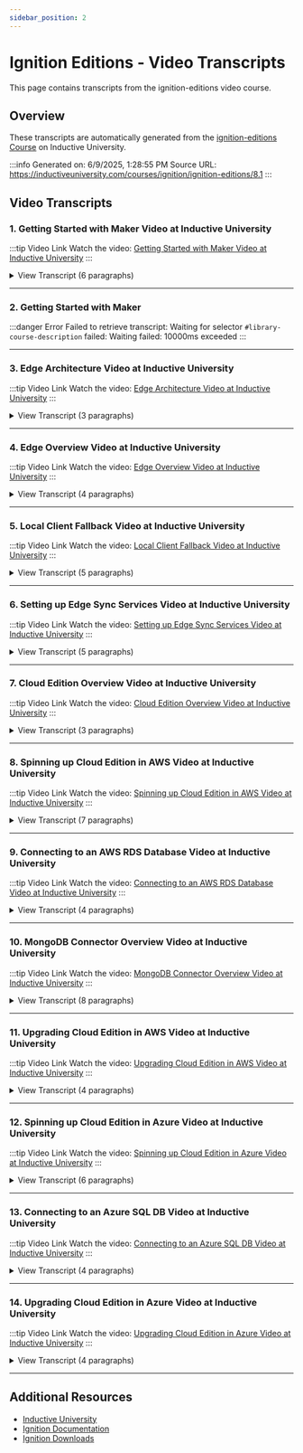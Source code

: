 ```yaml
---
sidebar_position: 2
---
```


# Ignition Editions - Video Transcripts

This page contains transcripts from the ignition-editions video course.

## Overview

These transcripts are automatically generated from the [ignition-editions Course](https://inductiveuniversity.com/courses/ignition/ignition-editions/8.1) on Inductive University.

:::info
Generated on: 6/9/2025, 1:28:55 PM
Source URL: https://inductiveuniversity.com/courses/ignition/ignition-editions/8.1
:::

## Video Transcripts

### 1. Getting Started with Maker Video at Inductive University

:::tip Video Link
Watch the video: [Getting Started with Maker Video at Inductive University](https://inductiveuniversity.com/videos/getting-started-with-maker/8.1)
:::

<details>
<summary>View Transcript (6 paragraphs)</summary>

**[00:00]** [00:00]
                                    In this lesson, we'll show how to install and activate the Ignition Maker Edition. The Maker Edition is a free to use version of Ignition, which is great for learning Ignition on your own, or for creating personal use projects. To get started, we'll need to download the installer, so from the Inductive Automation homepage, click on Download Ignition, which takes us to the Downloads page. Then click the link for Other operating systems and versions. Here you will always find the install media for the latest Ignition version for all supported operating systems. One thing to note about Maker Edition is that it's installed from the same fileset as Standard Edition is. There's no special Maker installer, it's all the same Ignition. If you're new to Ignition, I'd suggest selecting the installer instead of the zip file options, it's just easier to use. We'll use the Windows installer, but the steps will be mostly the same for Linux or Mac platforms. I'll download this installer, then move it to my desktop. Before running the installer, a couple prerequisite steps. For all three operating systems, make sure you have the needed installation privileges, whatever it's called, root, elevated permissions, admin access, or anything else, make sure you have it, first. Then one specific difference on Linux, make sure the installer file is executable. If you need more details, check out the installation information in the User Manual or the other Installing Ignition videos here on Inductive University.

**[01:31]** [01:31]
                                    Once we have our installer, just run it. We'll run it with admin permissions as noted, and we'll speed up the steps just a bit. Now we're in the installer wizard, and we will just accept the default options all the way through. The User Manual pages on installing Ignition have more info on what all the options represent. Finally, we're ready to install, and I'll speed this part up and wait for the installation to complete. Then we'll click Finish, which finishes the installation and starts the gateway.

**[02:05]** [02:05]
                                    Next we find ourselves on the commissioning page. This is just a fork in the road where we get to specify which of these Ignition editions we want to install, and it will perform some additional setup needed. This step differs from our other installation videos in that here, we'll select the Maker Edition. We'll next get a reminder that this is only for personal use projects and we'll click Agree. Then we'll get to this license agreement. We'll agree with the terms and click Next. Next, in commissioning step 2, we'll be prompted for a License Key and an Activation Token. Both of these are free and require only that you have an internet connection and an Inductive Automation account. There's a link here which will take you to that login page, but there are also links on our website, and the needed URL is just account.inductiveautomation.com. I'm already logged into my user account in a separate tab, so we'll head over to the left side and select Maker Edition. Now we can generate a license by clicking on Get License.

**[03:03]** [03:03]
                                    We'll accept another licensing agreement, and now we've got the needed License Key and Activation Token. The License Key is stored in our user account and can be reused to move to a different installation later. The Activation Token is not stored, but a new one can be regenerated as needed. So we will copy the License Key, head back over to our Activate License window and paste it. Then return to our account page where we will copy the Activation Token, and at this point we can close the license popup and see that our license has been stored. We'll return to the Activate License window, then paste the Activation Token and click Next. Now we're in step 3 of the commissioning, creating an initial user account. This user will have full admin and access privileges in Ignition, so make sure the credentials are something you can remember, though they can be changed later in the gateway. So we'll use admin as the username, and create a password, but do use a more secure password than this one.

**[04:10]** [04:10]
                                    Then click Next. On this last step 4, we'll accept the default port settings. Then click Finish Setup to start the gateway, and we'll fast forward through this step. If you're new to Ignition, it's a good idea to enable the Quick Start, so we'll select Yes and we'll be prompted to log into our gateway one more time. So we'll enter the credentials we just created, and now we're up and running in our Ignition gateway. If this is your first Ignition installation, probably the first thing you'll want to do is to download and install the Designer, which will allow you to start browsing example projects and creating new ones. You can access the Designer installer from here in the gateway, or from the Quick Launch sidebar. You can also refer to a separate IU video on installing the Designer.

**[05:04]** [05:04]
                                    Then you can have a look through some of these useful resources at the bottom: Inductive University, the Ignition Exchange, and various user forums, as well as the Quick Start Starter Project to help you begin exploring Ignition. Okay, now we've seen how to install the Maker Edition Gateway and get it licensed and running. Happy building with the Ignition Maker edition.

</details>

---

### 2. Getting Started with Maker

:::danger Error
Failed to retrieve transcript: Waiting for selector `#library-course-description` failed: Waiting failed: 10000ms exceeded
:::

---

### 3. Edge Architecture Video at Inductive University

:::tip Video Link
Watch the video: [Edge Architecture Video at Inductive University](https://inductiveuniversity.com/videos/edge-edition-architecture/8.1)
:::

<details>
<summary>View Transcript (3 paragraphs)</summary>

**[00:00]** [00:00]
                                    In this lesson, we'll take a look at some architecture diagrams that demonstrate some of the options that can be achieved with Ignition Edge. Edge is a more lightweight version of the Standard Ignition installation and is perfect for filling in on edge of the network solutions. While Edge can be deployed in standalone solutions, it can also be paired with a standard Ignition gateway to take advantage of its full functionality. The main functionality of Edge is achieved through the different products that are made available through the two product offerings Panel and IIoT. Let's take a look at Panel first. Panel enables standalone HMI functionality for one local client and one remote client at the edge of the network. Panel allows you to choose between the Vision or Perspective visualization modules. Setup can be as simple as connecting to a local PLC and building a basic screen. When paired with a central Ignition gateway, Edge can also act as a local client fallback. This way if network connection to the central site is lost, control will be retained at the Edge site. On top of visualization, Panel also includes all of the features that are included with the other offering, IIoT. The IIoT product allows Edge to push MQTT data from the edge of the network directly to an MQTT broker. IIoT also allows OPC UA clients to connect to the OPC UA server on Edge.

**[01:18]** [01:18]
                                    This means that a standalone Edge gateway can be connected to multiple types of devices and act as a remote MQTT publisher and it also allows connection to a greater IIoT architecture that can synchronize with a central Ignition installation as well. Coupling IIoT and Panel together allows the ability to publish data to an MQTT broker, while also providing a local client at the edge of the network. Ignition Edge doesn't allow for database connections, but with Sync Services, which is included with IIoT, it does have internal storage that provides a one week buffer for the alarm journal and audit logs, as well as up to 35 days of tag history data to be retained locally. This data can then be forwarded and synchronized with a central gateway or can then send the edge of the network data to your central database.

**[02:02]** [02:02]
                                    Finally, EAM also provided by IIoT, allows for an edge gateway to act as an agent in an EAM architecture. EAM enables the ability to bring diagnostics, automatic backup and recovery, central licensing, and project and tag synchronization to your edge of network device. These functionalities are what make Edge a flexible addition that can fill multiple roles at your edge of the network and help bridge the gap between different architectures.

</details>

---

### 4. Edge Overview Video at Inductive University

:::tip Video Link
Watch the video: [Edge Overview Video at Inductive University](https://inductiveuniversity.com/videos/ignition-edge-edition-configuration/8.1)
:::

<details>
<summary>View Transcript (4 paragraphs)</summary>

**[00:00]** [00:00]
                                    In this lesson, I'll provide an overview of Ignition Edge. Edge is a lightweight, lean version of Ignition designed for edge of network solutions. Edge can come pre-installed on a range of edge of network devices that are ready out of the box, but it can also be installed on a wide variety of operating systems such as Windows, Linux, and MacOS and with its ARM processor support can run on devices like a Raspberry Pi. We have specific zip installers on our downloads page, or Edge can also be installed via the normal Ignition installer. To do this via the installer, I just need to access the Gateway webpage after installation, and when I get to the first step of the commissioning process, I'll choose Edge from the different editions. From here, I'll accept the Inductive Automation EULA, set up my administrator user, and start the gateway. Once it's started, you may notice that the branding is different from a standard Ignition installation, but navigating the Gateway webpage will feel familiar. The Home and Status pages will look like they do on the Standard edition.

**[01:05]** [01:05]
                                    You'll start noticing differences on the Config page. First, the overview page will list the different products available for Ignition Edge. Each product represents a set of features to resolve pain points at the edge of the network. These products have been bundled together into two product offerings: Ignition Edge IIoT, and Ignition Edge Panel. Ignition Edge IIoT automatically includes the EAM, Sync Services and Compute products, which will be installed with Edge. It also includes the MQTT transmission module and Opto22 and Emerson driver Modules. However, these will have to be manually installed and can be downloaded from the Strategic Partners tab of the Ignition downloads page. Ignition Edge panel includes everything that comes with Ignition Edge IIoT, but also provides visualization functionality for your HMIs. For more information on the functionality that can be achieved with these products, see the Edge Architecture's IU video or the corresponding page in our user manual. I'm currently in trial mode, but if I wanted to activate a license, I would do it in the same way as a standard installation by going to the licensing page.

**[02:08]** [02:08]
                                    The only difference is that I would be activating an Edge specific license. As previously mentioned, Edge is a lightweight version of Ignition and that comes with certain limitations. For one, there's no section of the config page for setting up a database connection. Instead, edge has built in internal storage for tag history, the alarm journal, and audit logs. Data collected on Edge can then be synchronized to a central Ignition server when a connection is available. Additionally, Edge only allows for one project, which will already be created on installation. There's no option to add or import another project from the Gateway webpage, and no way to create a new project from the Designer. However, you can import project resources such as windows and views, and you can import tags as well, just like you would with a standard install. If you have another Edge Gateway, you can take a gateway backup and restore it between the two Edge gateways, but you cannot restore a gateway backup between standard and Edge gateways. While Edge Panel adds visualization to Edge, you must choose between Vision or Perspective, but not both.

**[03:05]** [03:05]
                                    Vision will be the default active visualization module, but this can be changed by going to the Gateway Settings page and scrolling down to this dropdown. That wraps up the main distinctions between a standard installation of Ignition and Ignition Edge. Edge offers a lot of the same functionality as a standard install, but in a scaled down, lower cost version that makes it perfect for edge of the network architectures.

</details>

---

### 5. Local Client Fallback Video at Inductive University

:::tip Video Link
Watch the video: [Local Client Fallback Video at Inductive University](https://inductiveuniversity.com/videos/local-client-fallback/8.1)
:::

<details>
<summary>View Transcript (5 paragraphs)</summary>

**[00:00]** [00:00]
                                    Ignition clients depend on a stable connection with a gateway to function. If that connection is lost, the client will suspend operations as it attempts to reconnect. This can be a problem when clients need to monitor critical operations. In this lesson, I'll demonstrate how to configure a local client fallback. With a local client fallback, if connection to a central gateway is lost, then a Vision project on the machine that's running the client will be launched. This project can be set up with the minimum amount of realtime information required to keep operations running until that connection can be reestablished. I've created an environment to replicate a scenario where I have a local Ignition installation onsite with me and a gateway that's in a different centralized location. I'll start by showing my project and the designer for my central gateway. My central gateway is a standard Ignition installation and has connections to things like my database server. I also have a designer open for the project on my local gateway. In my scenario, this gateway is an Edge installation with connections to local devices.

**[01:04]** [01:04]
                                    It's physically separated from the central gateway and the network connection between the two isn't always reliable. This project is stripped down and doesn't contain some of the same windows that the project on the central gateway does. An important note about this Edge gateway is that it's also installed on the same machine that I'm going to be launching clients from. When the connection to the central gateway is up, I want operators to use that project. However, when that connection goes down, I want them to still be able to continue operations at the local site with the Edge project. In order to accomplish this, I'll need to configure a local client fallback on the local gateway. I'll start by opening the Edge Gateway's config page and navigating to System, Overview, and Gateway Settings. Then I'll need to scroll down to the Local Vision Client Fallback section. I'll click this checkbox to enable local fallback, and then I need to specify the project to use during fallback. This is an Edge gateway, so the project is named Edge. This other property here controls how long the client will wait before switching to the local gateway's project.

**[02:03]** [02:03]
                                    I'm gonna leave this at the default of 60 seconds, but if you wanted to increase or decrease that, this is the place to do it. It's also important to note that port 6501 must be open on the local machine in order to use local client fallback. Once I'm finished with these configurations, I'll scroll down and click save changes. Now I'll open up a client for the Central Gateway project. Under ideal conditions, operators will use this project and get access to everything Central Gateway has access to. However, in the event of a network problem, which I'll trigger on my other screen, communications will drop and the project won't be accessible. Then operators will see this Gateway connection lost window. This window will notify them that the connection is lost, the local fallback project will be detected, and a countdown for whatever value was in the Seconds Before Failover property we saw in the local gateway will start. Once the timer reaches zero, it will automatically switch to the Fallback project. However, failover can also be triggered manually by clicking this button here.

**[03:14]** [03:14]
                                    Now my operators can continue working in this project, which gives them just enough to keep operations running while communications are down. After the Fallback project is launched, it won't automatically transfer back to the central gateway when communications are restored. However, you can create your own functionality to accomplish this. My project monitors the status of the central gateway and displays it on this label here. I'll restore the connection and you can see that my label will update and I've added a button to the window that will reveal itself. Clicking that will retarget back to the Central Gateway Project. To see an example of how to retarget via a client timer script, check out the user manual link in the resources below the video. To further extend the functionality of what we looked at, in this video, you can store historical data on the Edge Gateway's temporary provider, and sync that with the central gateway when the connection is restored.

**[04:06]** [04:06]
                                    To see how to configure this, check out our other video called Setting Up Edge Sync Services.

</details>

---

### 6. Setting up Edge Sync Services Video at Inductive University

:::tip Video Link
Watch the video: [Setting up Edge Sync Services Video at Inductive University](https://inductiveuniversity.com/videos/setting-up-edge-sync-services/8.1)
:::

<details>
<summary>View Transcript (5 paragraphs)</summary>

**[00:00]** [00:00]
                                    In this lesson, I'll demonstrate how to synchronize real time and historical tag data from an Edge gateway to a standard Ignition installation. This way, my central gateway will be able to read and write to the tags on the edge gateway, and any historical data that's collected on Edge will be forwarded for more permanent storage and querying. I already have my two gateways needed for this demonstration configured locally, so I'll quickly run through my environment. I have a central gateway acting as a hub with a standard version of Ignition installed. My hub Gateway is connected to a Microsoft SQL Server database. Then I have a spoke gateway with Ignition Edge installed. My spoke has a programmable device simulator connection created, simulating a PLC connection. Since I won't be going over the DB or device connections in this video, refer to the Databases in Ignition and OPC UA and Devices in Ignition topics in IU if you need to see how to set those up. I'll open up a designer for my spoke, and you can see that I have a simple dashboard displaying live tag values, and those same tag values are being stored to Edge's internal history provider, and the trends are displayed on a power chart.

**[01:07]** [01:07]
                                    I want to be able to replicate a similar dashboard on my Hub gateway that can read and write to those same tags and view historical data as well. To get started, I'll need to set up a Gateway Network connection between the two gateways. I'll navigate to my spoke's config page, and then under networking, I'll click Gateway Network. From here, I'll go to the outgoing connections tab and create a new connection. I'll enter my hub's hostname, which is just Hub, and click create. Then I'll need to go to my hubs gateway webpage, approve the certificate, and accept that incoming connection. Before I can start sending the spoke's tag history to the hub, I need to configure the hub to accept storage. This can be done by navigating to the service security page and clicking edit on my security zone. I'll scroll down to the history provider access section and change the default profile access level to query and storage.

**[02:06]** [02:06]
                                    Now that that's done, I can turn on the Spoke's data sync. This will be accessed from the data sync section by clicking Settings. I'll enter in turn the hub gateway name, which in my case is Hub_Standard. The remote provider I'm connecting to is MSSQL. Then I just need to check the Remote History Sync enabled checkbox and then click Save. As of now, my Edge Spoke should be synchronizing its historical data with my hub and storing it in my SQL Server database. I also want to be able to read the live Edge tag values on my hub. To do this, I need to create a new realtime tag provider on my hub. This can be done by going to the tag section and clicking realtime. Then I'll click create new realtime tag provider. It's going to be a remote tag provider via the Gateway Network, and it's going to come from my Spoke Edge Gateway. The default tag provider on Edge Gateways is called Edge, so I'll select that. I don't really need to change anything else here, but if you wanna further configure your provider, you're free to do so here. I'm just gonna remove the extra "edge" from the name and click Create.

**[03:13]** [03:13]
                                    I should be able to read the edge tags now, but if I wanna write to them, I need to do one more thing on my Spokes Gateway webpage. Under security, I'll click Service Security and edit my security zone. Then I need to scroll down to Tag Access and change the Edge access level to ReadWrite. In order to test all of this, I'll open up a brand new project on my hub in the designer, and then I'll create a test view, and I'm not gonna replicate the exact same dashboard I had on my spoke, but I'll throw a couple components on here to test the functionality. First, I'll change the provider in my tag browser to the new Spoke Edge remote provider I created, and I can confirm I'm getting live tag values. I'll test writing to one and see that there are no errors. Finally, I'll throw a power chart on my view and find the tags storing history and add them to the chart.

**[04:16]** [04:16]
                                    Then I'll change the timeframe really quick, and I can see that I'm able to query the Edge gateway's historical values from my central gateway. My Edge Gateway will still only be able to see up to the 35 days worth of data that it can store, but now I can store that data in my database to be viewed from my central location.

</details>

---

### 7. Cloud Edition Overview Video at Inductive University

:::tip Video Link
Watch the video: [Cloud Edition Overview Video at Inductive University](https://inductiveuniversity.com/videos/cloud-edition-overview/8.1)
:::

<details>
<summary>View Transcript (3 paragraphs)</summary>

**[00:00]** [00:00]
                                    Cloud Edition differentiates itself from a standard Ignition installation by being an easy way to integrate Ignition into a cloud deployment. There are many reasons one might look to deploy a solution on the cloud. For example, cost and convenience. As you probably know, deploying a solution on premises, or on-prem, means that you're responsible for the physical location of your hardware, including any costs related to that space. You set up the actual hardware and infrastructure, and you pay for the upkeep and maintenance of them. Alternatively, platforms like AWS or Microsoft Azure will host servers for you on the cloud. These companies handle all the maintenance and infrastructure burdens allowing you to access the solution simply with an internet connection. From there, you would only be responsible for things like your application code, identity management, and network traffic. With a cloud deployment, you get the convenience of someone else handling the hardware, and you can take advantage of powerful, highly available, highly scalable services, that AWS and Azure offer. To illustrate this, let's take a look at an example of Ignition deployed in a standard AWS architecture.

**[01:11]** [01:11]
                                    This deployment uses a virtual private cloud with public and private subnets. It expands across two availability zones for high availability. It uses Linux Bastion hosts in an auto-scaling group to connect resources within the private and public subnets. It provides an Amazon Aurora DB cluster for read and write operations, and it takes advantage of encryption, alarming, and notification services for the AWS resources as well. Since Ignition is hosted within this environment, it benefits from the AWS managed resources. While you can spin up a virtual machine on a cloud platform and install the standard edition of Ignition, Cloud Edition makes this process much simpler. First of all, Cloud Edition is available through the cloud vendors themselves. For example, you can use an Ignition Cloud Edition AMI from the AWS Marketplace to easily create a virtual machine with Ignition pre-loaded and ready to go. On top of this Cloud Edition is bought through the marketplaces themselves, like other cloud services.

**[02:08]** [02:08]
                                    There is no startup cost and it's instead paid for by usage. Cloud Edition will also come with a fixed set of modules, such as our new cloud connector modules that will help create connections to commonly used cloud technologies like MongoDB and Kafka. One important difference with the included modules is that Cloud edition will not come with the OPC UA drivers. This is intentional. It's not advised to connect directly to PLCs or other industrial devices due to security reasons. These distinctions are what make Ignition in the cloud unique. It's not intended as replacement for on-prem Ignition setups. Since these solutions will still be preferable for controls and data acquisition. However, Cloud Edition provides a much simpler way to create a hybrid solution with both on-prem and cloud deployments to take advantage of availability, computing, storage, and various other services offered by cloud platforms.

</details>

---

### 8. Spinning up Cloud Edition in AWS Video at Inductive University

:::tip Video Link
Watch the video: [Spinning up Cloud Edition in AWS Video at Inductive University](https://inductiveuniversity.com/videos/spinning-up-cloud-edition-in-aws/8.1)
:::

<details>
<summary>View Transcript (7 paragraphs)</summary>

**[00:00]** [00:00]
                                    In this lesson, I'll demonstrate how to create an AWS EC2 instance pre-loaded with Ignition Cloud Edition. Before I get started with the EC2 instance, I need to create a network, or VPC in AWS for the instance to reside in. This allows me to configure the isolated part of the AWS Cloud where my instances is so that I can control who has access to it and ensure that I have access myself. Within the VPC service in AWS I'll click Create VPC. If I were to select VPC only, I'd have to go and manually create each other component of the network to fit my needs. This gives me ultimate control over the network and lets me customize it to my liking. However, to keep this lesson brief, I'm gonna choose the VPC in more option as this will automatically create public and private subnets, routing tables, and an internet gateway so that I can quickly connect to my instance. Check out AWS's documentation to learn more about networking resources and AWS. I'll quickly name the resources in this VPC so that they reflect what I intend to use them for and they're easier to identify.

**[01:06]** [01:06]
                                    Then I'll leave the rest of the options at the default and click create VPC, but just know that this network can be configured differently. Now that I have a VPC for my Ignition installation, I need to subscribe to the Ignition Cloud Edition Marketplace listing. I'll navigate to the AWS Marketplace Subscription Service and then click Manage subscriptions. Next, I'll click Discover Products, and now I can search for Ignition. Once Ignition Cloud Edition shows up, I'll click it to go to the product page. The product page contains an overview of Ignition Cloud Edition, pricing information to calculate costs, and a link to the end user license agreement, as well as information about support.

**[02:02]** [02:02]
                                    I'll go ahead and click Continue to Subscribe. In order to subscribe, I'll need to accept the terms, and then once subscribed, I can continue to configuration. The fulfillment option is going to be a 64 bit AMI. AMI are templates that contain operating systems and applications for instantiating an EC2 instance. This AMI is going to let me create an EC2 instance running Ubuntu with Cloud Edition preloaded on it. I also have the option of selecting a specific Ignition version, and then I can choose my AWS region that I want to deploy in. I'm happy with this window, so I'll go ahead and continue to launch. There are a couple options for launching the software. I'm gonna choose launch through EC2 to be taken to the EC2 console to create my instance.

**[03:06]** [03:06]
                                    This form will let me start configuring my instance. First, I'll give my instance a name, and we can see that the new Cloud Edition AMI is already selected for us, thanks to the subscription page. Choosing the correct instance type is going to depend on the needs of your application, and you can change that through the dropdown, but I'm gonna keep mine at the default selection. If you've created a key pair within AWS, you can use it to securely connect your instance, or you can proceed without one. Click edit to the right of network settings to make sure these settings are correct. I wanna change my VPC to the one I just created. I'll put this in my public subnet one, and I want to enable auto-assign public ip. I'll let it create a security group. I'll leave the default name and description, and luckily for me, it's already created Inbound Security Group rules.

**[04:04]** [04:04]
                                    If you're using your own security group, make sure that you have the proper rules set up to access your instance. The source type dropdown let's me configure the IP addresses that can access this port. I'm just gonna leave this at the default so that all IP addresses can access it, but I'd highly recommend setting this up to only allow connections from IP addresses, you know and trust. Under configure storage, I can see the volumes that are associated with my instance and how much data they can store. The root volume is for the operating system data and this EBS volume here is for the Ignition data. On first startup, the AMI is going to automatically link the Ignition data folder to this volume for you. Despite this button, you can't actually start up with just a root volume. If you delete this, AWS will create and attach one for you anyways. If I expand advanced details, this allows me to specify even more options for this instance, such as recovery options, what the instance does when it stops and down at the bottom, I can add scripts to the user data field if I wanted to insert some commands for the instance to run when it's created.

**[05:03]** [05:03]
                                    I'm gonna leave everything else at default, and then I'll click launch instance on the right. Once the instance is running and the status checks are complete, I can click it for more information. I wanna find the public ipv4 address or public DNS record, which will be on the details tab or the networking tab. I can copy that and I'll open a new tab and paste it. Normally, the default Ignition port of a standard install would be port 8088, but the AMI is configured to start up with port 80, so I'll add that and hit enter. If you're using SSL, the Cloud Edition port will be 443 instead of 8043. The commissioning phase for Cloud Edition is shorter and will only prompt you for the admin username and password, so I'll create a user real quick. Once it's done starting up, you can see that I now have my own Cloud Edition installation.

**[06:15]** [06:15]
                                    Once you have your network carefully set up to be as secure as it can be while still providing the proper access, Ignition Cloud Edition can quickly and easily be set up.

</details>

---

### 9. Connecting to an AWS RDS Database Video at Inductive University

:::tip Video Link
Watch the video: [Connecting to an AWS RDS Database Video at Inductive University](https://inductiveuniversity.com/videos/connecting-to-an-aws-rds-database/8.1)
:::

<details>
<summary>View Transcript (4 paragraphs)</summary>

**[00:00]** [00:00]
                                    In this lesson, I'll demonstrate how to connect to an AWS RDS Aurora database from Ignition running in an EC2 instance. I already have Ignition installed in an EC2 instance, and it's VPC has already been set up to accept incoming HTTP connections. To see how I set this up, you can refer to the Ignition AMI video. To start, from the RDS dashboard, I'll click Create Database. For my database creation method, I'm gonna choose standard create instead of easy create, and the reason for this is it'll give me the ability to specify more configuration options, such as an initial database name. Next, I'll pick the Aurora engine that's compatible with MySQL, and I'll scroll down. I'm gonna choose the dev/test template. Under settings, I'll need to specify a DB cluster identifier, which is how I'll identify this database in AWS. I'll leave the master username as admin, and I'll specify a master password.

**[01:05]** [01:05]
                                    Make sure that you don't forget this as you'll need it later. For the instance configuration, I'm gonna leave the default values, since this is just a demonstration, but you can click this dropdown to pick a different database class to suit your needs. The next thing I wanna change is the connectivity settings. I'm gonna click this radio button to connect to an EC2 Compute resource, and then this dropdown appears and I can see my running instances, and I'll select my instance running Ignition. This will cause my database to automatically get added to the Ignition VPC. I'll let it automatically set up a DB subnet group. However, under VPC Security group, I'm gonna choose the security group that was created with my VPC stack. If you click additional configuration here, you can see the default database port and see that it's 3306. And if you want, you could change it here. I'll continue scrolling down toward, it says additional configuration here, and now I can expand it and specify my initial database name. Note that they say Amazon RDS does not create a database if nothing is specified here, but we'll need an initial database to exist to create our connection from Ignition. When I go to create the connection from Ignition, the default database name and the connect URL is gonna be "test".

**[02:17]** [02:17]
                                    I can easily change that, but I'm just gonna name this database test to simplify the connecting process. Once I've done that, I'm gonna leave everything else as the default value and scroll down to the bottom and click create database. Once my database is up and running, I'm gonna click on the database instance and copy the endpoint. Now I can head over to my gateway webpage config page. I can go down to databases and click connections, and then click create a new database connection. The Aurora DB engine I chose is compatible with MySQL, so I'm gonna choose the MariaDB driver since that's included in the installation and is compatible with MySQL.

**[03:07]** [03:07]
                                    I'll call this connection Aurora MySQL, and I'm gonna overwrite the "localhost" in the connect URL with the endpoint I just copied from AWS. I left the database port at 3306 and named the initial database test, so I'll leave the rest of the URL alone. The username for my database was admin, so I'll type that in along with the password, and then I can scroll down and create the connection. The connection will go valid, and I'm ready to start storing and retrieving data from my cloud database.

</details>

---

### 10. MongoDB Connector Overview Video at Inductive University

:::tip Video Link
Watch the video: [MongoDB Connector Overview Video at Inductive University](https://inductiveuniversity.com/videos/mongodb-connector-overview/8.1)
:::

<details>
<summary>View Transcript (8 paragraphs)</summary>

**[00:00]** [00:00]
                                    In this lesson, I'll demonstrate how to use the MongoDB Connector Module to retrieve and update data from a MongoDB NoSQL database. The MongoDB connector gives the ability to create a new connection type from the gateway webpage's config page, it adds a new binding type to Perspective, and adds new scripting functions. I have some sample data in my MongoDB Atlas database that's in the cloud. I've already gone through the effort of adding the proper network access for my cluster, and I've created some user credentials within Atlas. To create my connection from Ignition, I'll need some information in Atlas. I can grab that by clicking on "Database" and then "Connect". I'm going to select "Drivers" as my connection method, and then I wanna make sure that my driver is set to Java and it's set to version 4.3 or later. This connection string at the bottom contains all the info that I need to make my connection from Ignition so I can copy this and reference it later. One thing to note is that it uses placeholders for the username and password.

**[01:07]** [01:07]
                                    Those just need to be substituted for whatever user you set up to access this database. I'll also, quickly go into the sample databases I have to show a record that I want to view an ignition. Within this "sample_airbnb" database is a collection named "listingsAndReviews". I'll bring this document with the name "Ocean View Waikiki Marina w/prkg" into Ignition to view it. I'll switch over to my gateway webpage and on the config page, I'll scroll down to where it says Connectors and click MongoDB. I'll create a brand new connection and start filling in the requested fields with the information I copied from my connection string. The name is just the name of the connection in Ignition. I'll call this MongoDB Test. The connection scheme identifies the format for the connection. This is the first portion of the connection string, and I just need to append a "+srv" to the default value. I can find my connection host in the connection string after the "@", but before the "?".

**[02:13]** [02:13]
                                    The database I'm connecting to is "sample_airbnb". I'll enter the username and password that I set up in Atlas, and finally, I'll copy over the connection properties that are at the end of the connection string. Now I can click Create New MongoDB Connector, and once that connection's valid, I can head over to my Designer to use the new Perspective binding type. I have a blank view that I'll go ahead and drop a label onto. I'll add a binding to the text property, and you can see there's a new binding type called MongoDB.

**[03:15]** [03:15]
                                    From here I can choose from the connectors that I've created on my Gateway webpage. I can choose the collection that I want to query from, and then I can choose a query type, the options being: Find, FindOne and Aggregate. I just wanna return the one result we saw earlier, so I'll choose FindOne. Now I'll use the query builder to add a filter. I'll add a key value pair where the key is called name, which is the field I want to filter on, and then the value will be Ocean View Waikiki Marina w/prkg. Now I can hit okay, and you can see that it's returning all the fields for the document that matched my filter. If we look at the Perspective Property Editor, we can see all the different fields including the name. If I wanted to only return certain fields, I could add a script, transform and filter the return value, or I can go back to the binding and add a projection. For example, if I wanted to return the name of the listing and the number of beds, I can add a new value under projection for name, and I'll set that to one.

**[04:20]** [04:20]
                                    Then I can add another value for beds and set that to one, and then I can hit okay, and you can see that there are less fields returned from the query. The "_id" field also gets returned by default, but if I want to exclude that, I can go back to the query builder and add another value for "_id" and set that to zero. In addition to a Perspective binding. The MongoDB Connector Module also includes some new scripting functions, which I'll demonstrate in a component script event. These new functions can be found in the "system.mongodb" library. There are functions that, for example, find documents, delete documents, and insert documents, and there are also functions for listing connector or collection info.

**[05:23]** [05:23]
                                    I'll choose updateOne to update one of the fields in the document we just looked at. The name of the connector I created is "MongoDB Test". The collection is "listingsAndReviews", and then the filter is going to be a PyDictionary where the keys are the field names, and then I supply the values that I want to match. In my case, I want to update the record where the name is Ocean View Waikiki Marina w/prkg. Then I need to provide my update operators.

**[06:05]** [06:05]
                                    This will also be a PyDictionary where I provide my desired operators as keys, and the values will also be PyDictionaries, including the updates themselves. I'll be using the set operator, and then my update will be to change the beds field to zero. I'll quickly add a Perspective print call to this so that we can take a look at the return, and we can see that the update was acknowledged and one record was matched and modified. If I head back over to my Atlas database in my browser, I can refresh it and confirm that the document has been updated to say that there are zero beds.

**[07:09]** [07:09]
                                    These are some quick examples of the new features that are added with the MongoDB Connector Module.

</details>

---

### 11. Upgrading Cloud Edition in AWS Video at Inductive University

:::tip Video Link
Watch the video: [Upgrading Cloud Edition in AWS Video at Inductive University](https://inductiveuniversity.com/videos/upgrading-cloud-edition-in-aws/8.1)
:::

<details>
<summary>View Transcript (4 paragraphs)</summary>

**[00:00]** [00:00]
                                    In this lesson, I'll demonstrate how to upgrade Cloud Edition when it's running in an AWS EC2 instance. I currently have version 8.1.27 installed, and I wanna upgrade it to the most recent 8.1.29 nightly. The first thing I'll need to do is connect to my EC2 instance. Before I can do that, I need to make sure that I have my SSH port exposed. I can find this out by navigating to my instance's security page and scrolling down to the inbound rules. As of now, I only have port 80 and 443 exposed, so I'll click my security group to configure it, and then I'll click edit inbound rules. I'll click add rule and then select SSH from the type dropdown. For the source, I'll choose anywhere IPv4, but you can specify custom IP addresses or ranges on your end to be more secure, and I strongly recommend doing so. Once my rule is set up, I'll click save rules.

**[01:04]** [01:04]
                                    Now I can head back to my EC2 instance and select my Cloud Edition instance, and once it's selected, I'll click connect. There are multiple options for connecting, but I'm going to use the EC2 Instance Connect and click connect. This should open up a new tab with a terminal connected to my instance. Next, I'll head over to the Inductive Automation downloads page. I'll click other operating systems and versions. I'll change the version to the 8.1.29 nightly. And next I'll scroll down to the Linux installers. I want this 64-bit Ignition cloud installer for Linux, so I'm going to right click it and click copy link address. Now I'll go back to my instance connect tab, and I can download the installer to my instance. To do this, I'll use the wget command, and then I'll right click and paste to input the link to the installer. Now I can hit enter and it will start downloading. Once it's finished downloading, I'll type "ls" to make sure that the installer is here, and now I need to make the installer executable, and I can do that by typing "chmod+x" and then the file name. If I type "ls", again, it should show up in a different color to signify that it's executable, and now we can run it.

**[02:38]** [02:38]
                                    Throughout this process, you may be asked a couple questions about modules and the install location, and when that happens, you can type in your answers and hit enter. Once it's finished upgrading, it'll ask me if I wanna start Ignition and I'll hit "Y" and hit enter.

**[03:15]** [03:15]
                                    Then I'll say, yes, I want to install the service, and the gateway will start. Once the installation is complete, I'll refresh my Gateway webpage. Then I can head to the status page and see that I'm now running a dev version and the upgrade is complete.

</details>

---

### 12. Spinning up Cloud Edition in Azure Video at Inductive University

:::tip Video Link
Watch the video: [Spinning up Cloud Edition in Azure Video at Inductive University](https://inductiveuniversity.com/videos/spinning-up-cloud-edition-in-azure/8.1)
:::

<details>
<summary>View Transcript (6 paragraphs)</summary>

**[00:00]** [00:00]
                                    In this lesson, I'll demonstrate how to create an Azure virtual machine preloaded with Ignition Cloud Edition. If you search for Ignition in the Azure marketplace, you should be able to find the Ignition Cloud Edition Marketplace listing, which I currently have opened. If you explore the different tabs of the listing, you can find an overview of Cloud Edition. You can view pricing details and you can view ratings and reviews. In order to use this image, I'll click the Get It Now button on the left side of the screen. Now I can click continue in this popup to start creating this app in Azure. This next page will have a lot of the same information from the marketplace listing with the addition of usage information and support information. However, now we can see some different deployment options. You can choose to start with a preset configuration, purchase a reservation through Azure, or deploy programmatically, but I'm gonna choose the standard create option, and this will take me to the VM creation wizard where I can start supplying the configuration options for my Cloud Edition VM.

**[01:13]** [01:13]
                                    First, I'll need to provide some project details for billing and resource management purposes. My subscription is already selected, but I'll go ahead and create a resource group for my Cloud Edition resources. Next, I'll provide the instance details. I'll give my virtual machine a name. I'll leave the next two fields at the default values, but the region and availability options let you configure where the VM is hosted and manage the resiliency of your resources in case of data center outages or maintenance events. The image is the base operating system or application for the VM, and the Cloud Edition image will already be selected thanks to the steps we've already gone through. You can choose to modify the VM size to add or remove resources based on your needs, but I'm gonna leave this standard D2 VM with two virtual CPUs and eight gigabytes of memory selected.

**[02:11]** [02:11]
                                    I'll need to configure an administrator account for when I wanna access my vm. I'm going to choose the SSH public key authentication type, and I'll leave the rest of these values alone. On the disks tab, you can configure the operating system disk or add additional disks, but I'm gonna leave these default values and move on to the networking options. The VM requires a virtual network. You can choose an existing one that you may have already created, or you can create a new one while creating your VM. Make sure that a subnet is selected, and you'll also need a public IP to access your gateway. When creating a network security group, this image will use pre-configured rules, and we can see these by clicking Create new under the Configure Network Security Group dropdown. Under Inbound Rules, ports 80, 443, and 22 will automatically be open to all sources. I would recommend modifying these after you create your vm, and you can do that by navigating to the network security group service in Azure, and you can make sure that these are only exposed to the IP addresses that need to access them. You can click the X to leave this window.

**[03:19]** [03:19]
                                    The next page has VM management options. Then the following page allows you to enable alerts and diagnostics. The advanced page allows you to specify custom configurations or scripts for your vm, and then the tags page lets you add key value pairs to your vm that lets you group like resources. Finally, once we're done with our configuration options, we can go to the review and create page, and as long as the validation passes and the settings look correct, we can click create. Since I chose to authenticate with an SSH key, it'll prompt me to download the private key and create a resource. So I'll go ahead and do that. You won't be able to download this key again, so make sure you keep it somewhere safe.

**[04:12]** [04:12]
                                    Once it's finished deploying, I'll click Go to Resource to see the details of my new vm. In order to access my gateway webpage and commission my gateway, I'll need the IP address of my vm, which can be found under the Essentials section or in the Networking properties. If I hover over the public IP address under Essentials, an icon to copy to clipboard will appear. So I'll go ahead and copy, and I'll paste that into a new browser tab. Cloud Edition is configured to bind to ports 80 and 443, the default HTTP and HTTPS ports as opposed to a standard installation which binds the Port 8088 and 8043, by default. You shouldn't need to specify port 80, but it's important to know this difference from a standard Ignition installation. The commissioning phase for Cloud Edition is shorter than a standard installation, so all I need to do is create my administrator user credentials, and then I can click Finish Setup, and then Start Gateway.

**[05:16]** [05:16]
                                    And now I have Ignition Cloud Edition installed and running in the cloud on an Azure VM.

</details>

---

### 13. Connecting to an Azure SQL DB Video at Inductive University

:::tip Video Link
Watch the video: [Connecting to an Azure SQL DB Video at Inductive University](https://inductiveuniversity.com/videos/connecting-to-an-azure-sql-db/8.1)
:::

<details>
<summary>View Transcript (4 paragraphs)</summary>

**[00:00]** [00:00]
                                    In this lesson, I'll connect an Azure SQL database to Cloud Edition installed on an Azure VM. In the SQL Databases service in Azure, I'll click the Create button. The subscription field is already filled out, so I'll specify a resource group for this to live in, and I'm going to place it in my Cloud Edition resource group that I created while creating my VM. I'll give my database a name and it'll be important to remember this name as I'll be referring to it from the Database Connection and Ignition. Next, I'll need to make a server for my database, so I'll click create new. I'll give this a name, and I'm on the west coast of the US so I'll update my location to access the server. I can use Azure AD and or SQL authentication. I'm just going to use SQL authentication, so I'll specify a username and password, and then I'll click okay. Now my server is created, and if I wanna modify the resources for the database, I can click configure database here. I'll click next to go into networking.

**[01:17]** [01:17]
                                    And if I want to access this database, I need to choose some sort of endpoint for my Azure apps. So I'm going to select a private endpoint, and then I can click the add private endpoint link here. I'm going to select the same location that my Cloud Edition VM is in, and then give this a name. I can add it to the same virtual network, and I'll pick the default subnet, and then I'll choose yes, integrate with Private DNS zone, and click Okay. Next, I can click review and create to see all the configuration options that are currently selected for the database. If you need to make changes to any of these options, you can navigate to the corresponding section at the top of the page and make your selections. Since I'm happy with my selections, I'll click create.

**[02:19]** [02:19]
                                    Once that's deployed, my DB should be accessible. I'll click Go to Resource to see its details. And now I can copy the server name from the overview page, and I can go to my Gateway webpage to create a new database connection. I'll pick the Microsoft SQL Server driver, and I'll give this connection a name. I'm going to delete the default host and instance name from the Connect URL and paste my database server name I copied from Azure. I'll leave it at that and it'll connect to the default instance and port, which is perfect. Next, I'll enter the SQL authentication credentials I set up while creating the database, and then I'll wanna change the database name in the extra connection properties.

**[03:20]** [03:20]
                                    And then I'll click create. And now I have a valid connection to an Azure SQL database from my Azure Cloud Edition installation.

</details>

---

### 14. Upgrading Cloud Edition in Azure Video at Inductive University

:::tip Video Link
Watch the video: [Upgrading Cloud Edition in Azure Video at Inductive University](https://inductiveuniversity.com/videos/upgrading-cloud-edition-in-azure/8.1)
:::

<details>
<summary>View Transcript (4 paragraphs)</summary>

**[00:00]** [00:00]
                                    In this lesson, I'll demonstrate how to upgrade Cloud Edition running in an Azure virtual machine. I'm currently running a release candidate for version 8.1.29, and I want to upgrade to the newest 8.1.30 nightly. First thing I'll do is go to my VM page in Azure. I'll click connect at the top of the page to see my options. I'll choose the SSH into my incense. Azure will run a couple checks against my instance to make sure that the connection prerequisites are met. Once those are good, I can move to the connection stage. When I created this VM, I chose to authenticate with a public key and I was prompted to download my private key. After downloading it, I moved it from my downloads folder to another folder for safekeeping. The first thing I'll need to do is change the permissions for my private key. If you're on Linux or Macs, you can run the chmod command they list here. But I'm on a Windows machine, so my steps were slightly different. To summarize, I right clicked the private key and went to Properties, and then the Security tab. I clicked Advanced and removed any permissions here aside from giving my user account full control. Since the permissions are good, I'll copy the command that's listed in step four of the SSH instructions here, and then open up PowerShell, my command line interface of choice. Next, I can paste that command and I just need to replace this part with the path to my private key, which I move to my ".ssh" folder, and then I can hit enter, and now I'm connected to my vm.

**[01:43]** [01:43]
                                    Next thing I wanna do is find the address to the installer I want. I'll head over to the Inductive Automation downloads page, click other operating systems and versions, pick my version from the dropdown, and then I'll right click the Ignition Cloud Linux installer and copy the link address.

**[02:01]** [02:01]
                                    I'll switch back to my PowerShell window and I'll download the installer to my VM by using the wget command, adding a "--referer" argument, which I'll display down below, and then pasting the link I just copied. Once it's finished downloading, I can type ls to make sure that the installer is here, and now I need to make it executable. I can do that by typing chmod+x, and then the file name. And if I type ls again, I should see that it changed color, which tells me it's executable and I can run it. The installer is going to ask me a couple questions throughout this process, and I can just type out the answers.

**[03:05]** [03:05]
                                    It'll ask what installation location I want. I'll just hit enter here. It will detect that this is an upgrade, and ask me if I want to continue. I'll Type Y and hit enter. I don't wanna modify any included modules, so I'll type N and then N again, for the additional modules. Then I can type Y one more time to start upgrading. Once it's done installing, I'll say, yes, I want to start Ignition, and then yes, to installing the service. Now I can go back to my Gateway webpage and I can check the status page to confirm that I'm running a dev version and my upgrade was successful.

</details>

---

## Additional Resources

- [Inductive University](https://inductiveuniversity.com/)
- [Ignition Documentation](https://docs.inductiveautomation.com/)
- [Ignition Downloads](https://inductiveautomation.com/downloads/)
